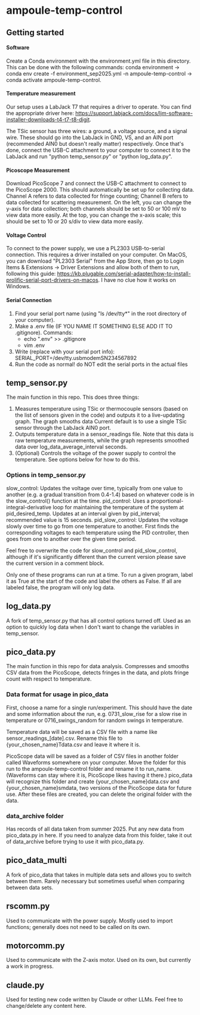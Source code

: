 # ampoule-temp-control

## Getting started

#### Software
 Create a Conda environment with the environment.yml file in this directory. This can be done with the following commands: conda environment -> conda env create -f environment_sep2025.yml -n ampoule-temp-control -> conda activate ampoule-temp-control.
#### Temperature measurement
Our setup uses a LabJack T7 that requires a driver to operate. You can find the appropriate driver here: https://support.labjack.com/docs/ljm-software-installer-downloads-t4-t7-t8-digit.

The TSic sensor has three wires: a ground, a voltage source, and a signal wire. These should go into the LabJack in GND, VS, and an AIN port (recommended AIN0 but doesn't really matter) respectively. Once that's done, connect the USB-C attachment to your computer to connect it to the LabJack and run "python temp_sensor.py" or "python log_data.py".

#### Picoscope Measurement
 Download PicoScope 7 and connect the USB-C attachment to connect to the PicoScope 2000. This should automatically be set up for collecting data. Channel A refers to data collected for fringe counting; Channel B refers to data collected for scattering measurement. On the left, you can change the y-axis for data collection; both channels should be set to 50 or 100 mV to view data more easily. At the top, you can change the x-axis scale; this should be set to 10 or 20 s/div to view data more easily.

#### Voltage Control
 To connect to the power supply, we use a PL2303 USB-to-serial connection. This requires a driver installed on your computer. On MacOS, you can download "PL2303 Serial" from the App Store, then go to Login Items & Extensions -> Driver Extensions and allow both of them to run, following this guide: https://kb.plugable.com/serial-adapter/how-to-install-prolific-serial-port-drivers-on-macos. I have no clue how it works on Windows. 

#### Serial Connection
1. Find your serial port name (using "ls /dev/tty*" in the root directory of your computer). 
2. Make a .env file (IF YOU NAME IT SOMETHING ELSE ADD IT TO .gitignore). Commands:
    - echo ".env" >> .gitignore
    - vim .env
3. Write (replace with your serial port info):
		SERIAL_PORT=/dev/tty.usbmodemSN234567892
4. Run the code as normal! do NOT edit the serial ports in the actual files


## temp_sensor.py
The main function in this repo. This does three things:

1. Measures temperature using TSic or thermocouple sensors (based on the list of sensors given in the code) and outputs it to a live-updating graph. The graph smooths data Current default is to use a single TSic sensor through the LabJack AIN0 port. 
2. Outputs temperature data in a sensor_readings file. Note that this data is raw temperature measurements, while the graph represents smoothed data over log_data_average_interval seconds.
3. (Optional) Controls the voltage of the power supply to control the temperature. See options below for how to do this.

### Options in temp_sensor.py
slow_control: Updates the voltage over time, typically from one value to another (e.g. a gradual transition from 0.4-1.4) based on whatever code is in the slow_control() function at the time. 
pid_control: Uses a proportional-integral-derivative loop for maintaining the temperature of the system at pid_desired_temp. Updates at an interval given by pid_interval; recommended value is 15 seconds.
pid_slow_control: Updates the voltage slowly over time to go from one temperature to another. First finds the corresponding voltages to each temperature using the PID controller, then goes from one to another over the given time period.

Feel free to overwrite the code for slow_control and pid_slow_control, although if it's significantly different than the current version please save the current version in a comment block.

Only one of these programs can run at a time. To run a given program, label it as True at the start of the code and label the others as False. If all are labeled false, the program will only log data.

## log_data.py
A fork of temp_sensor.py that has all control options turned off. Used as an option to quickly log data when I don't want to change the variables in temp_sensor.

## pico_data.py
The main function in this repo for data analysis. Compresses and smooths CSV data from the PicoScope, detects fringes in the data, and plots fringe count with respect to temperature.

### Data format for usage in pico_data
First, choose a name for a single run/experiment. This should have the date and some information about the run, e.g. 0731_slow_rise for a slow rise in temperature or 0716_swings_random for random swings in temperature. 

Temperature data will be saved as a CSV file with a name like sensor_readings_[date].csv. Rename this file to {your_chosen_name}Tdata.csv and leave it where it is.

PicoScope data will be saved as a folder of CSV files in another folder called Waveforms somewhere on your computer. Move the folder for this run to the ampoule-temp-control folder and rename it to run_name. (Waveforms can stay where it is, PicoScope likes having it there.) pico_data will recognize this folder and create {your_chosen_name}data.csv and {your_chosen_name}smdata, two versions of the PicoScope data for future use. After these files are created, you can delete the original folder with the data.

### data_archive folder
Has records of all data taken from summer 2025. Put any new data from pico_data.py in here. If you need to analyze data from this folder, take it out of data_archive before trying to use it with pico_data.py.

## pico_data_multi
A fork of pico_data that takes in multiple data sets and allows you to switch between them. Rarely necessary but sometimes useful when comparing between data sets.

## rscomm.py
Used to communicate with the power supply. Mostly used to import functions; generally does not need to be called on its own.

## motorcomm.py
Used to communicate with the Z-axis motor. Used on its own, but currently a work in progress.

## claude.py
Used for testing new code written by Claude or other LLMs. Feel free to change/delete any content here.

